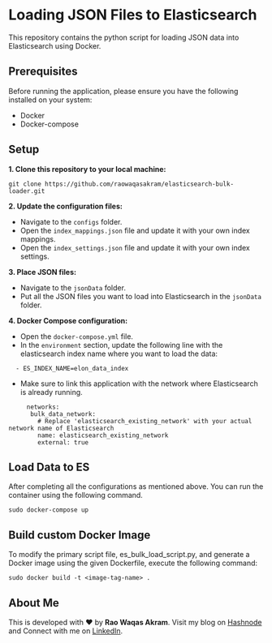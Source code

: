 
# Loading JSON Files to Elasticsearch

This repository contains the python script for loading JSON data into Elasticsearch using Docker.

## Prerequisites

Before running the application, please ensure you have the following installed on your system:

- Docker
- Docker-compose

## Setup

**1. Clone this repository to your local machine:**

```
git clone https://github.com/raowaqasakram/elasticsearch-bulk-loader.git
```

**2. Update the configuration files:**

  - Navigate to the `configs` folder.
  - Open the `index_mappings.json` file and update it with your own index mappings.
  - Open the `index_settings.json` file and update it with your own index settings.

**3. Place JSON files:**
   
  - Navigate to the `jsonData` folder.
  - Put all the JSON files you want to load into Elasticsearch in the `jsonData` folder.

**4. Docker Compose configuration:**
   
  -  Open the `docker-compose.yml` file.
  -  In the `environment` section, update the following line with the elasticsearch index name where you want to load the data:

````
  - ES_INDEX_NAME=elon_data_index
````
 
   - Make sure to link this application with the network where Elasticsearch is already running.

```
     networks:
      bulk_data_network: 
        # Replace 'elasticsearch_existing_network' with your actual network name of Elasticsearch
        name: elasticsearch_existing_network
        external: true
```
     
## Load Data to ES
After completing all the configurations as mentioned above. You can run the container using the following command.

```
sudo docker-compose up
```

## Build custom Docker Image
To modify the primary script file, es_bulk_load_script.py, and generate a Docker image using the given Dockerfile, execute the following command:

```
sudo docker build -t <image-tag-name> .
```

## About Me

This is developed with ❤️ by **Rao Waqas Akram**. 
Visit my blog on [Hashnode](https://raowaqasakram.hashnode.dev/) and 
Connect with me on [LinkedIn](https://www.linkedin.com/in/raowaqasakram/).
